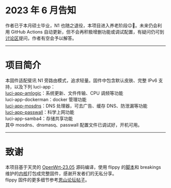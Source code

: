 # 2023 年 6 月告知
作者已于本月硕士毕业，N1 也随之退役，本项目进入养老阶段😉🤞。未来仍会利用 GitHub Actions 自动更新，但不会再积极增删功能或调试配置，有疑问仍可到[讨论区](https://github.com/nantayo/N1-OpenWrt/discussions)提问，作者有空会予以解答。
***
# 项目简介
本固件适配斐讯 N1 旁路由模式，追求轻量。固件中包含默认皮肤、完整 IPv6 支持，以及下列 luci-app：<br>
[luci-app-amlogic](https://github.com/ophub/luci-app-amlogic)：系统更新、文件传输、CPU 调频等功能<br>
luci-app-dockerman：docker 管理功能<br>
[luci-app-mosdns](https://github.com/sbwml/luci-app-mosdns)：DNS 处理器，可去广告、缓存 DNS、防泄漏等功能<br>
[luci-app-passwall](https://github.com/xiaorouji/openwrt-passwall)：科学上网功能<br>
luci-app-samba4：存储共享功能<br>
其中 mosdns、dnsmasq、passwall 配置文件已调试好，开机可用。
***
# 致谢
本项目基于天灵的 [OpenWrt-23.05](https://github.com/immortalwrt/immortalwrt/tree/openwrt-23.05) 源码编译，使用 flippy 的[脚本](https://github.com/unifreq/openwrt_packit)和 breakings 维护的[内核](https://github.com/breakings/OpenWrt/releases/tag/kernel_stable)打包成完整固件，感谢开发者们的无私分享。<br>
flippy 固件的更多细节参考[恩山论坛帖子](https://www.right.com.cn/forum/thread-4076037-1-1.html)。
